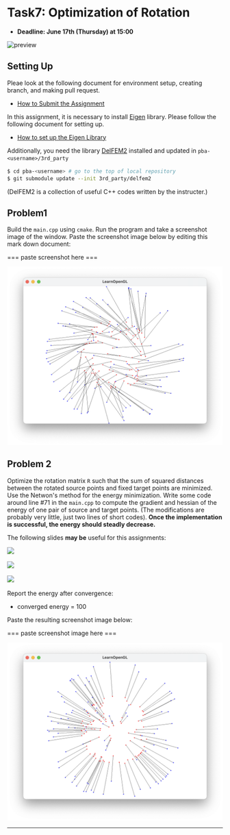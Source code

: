 # Task7: Optimization of Rotation 

- **Deadline: June 17th (Thursday) at 15:00**

![preview](preview.png)


## Setting Up

Pleae look at the following document for environment setup, creating branch, and making pull request.

- [How to Submit the Assignment](../doc/submit.md)

In this assignment, it is necessary to install [Eigen](https://eigen.tuxfamily.org/index.php?title=Main_Page) library.  Please follow the following document for setting up.    

- [How to set up the Eigen Library](../doc/setup_eigen.md)  

Additionally, you need the library [DelFEM2](https://github.com/nobuyuki83/delfem2) installed and updated in `pba-<username>/3rd_party` 

```bash
$ cd pba-<username> # go to the top of local repository
$ git submodule update --init 3rd_party/delfem2
```

(DelFEM2 is a collection of useful C++ codes written by the instructer.)



## Problem1

Build the `main.cpp` using `cmake`. Run the program and take a screenshot image of the window.  Paste the screenshot image below by editing this mark down document:

=== paste screenshot here ===

![problem1](problem1.png)


## Problem 2

Optimize the rotation matrix `R` such that the sum of squared distances between the rotated source points and fixed target points are minimized. Use the Netwon's method for the energy minimization. Write some code around line #71 in the `main.cpp` to compute the gradient and hessian of the energy of one pair of source and target points. (The modifications are probably very little, just two lines of short codes). **Once the implementation is successful, the energy should steadly decrease.** 

The following slides **may be** useful for this assignments:

![](slide_rotation0.png)

![](slide_rotation1.png)

![](slide_rotation2.png)



Report the energy after convergence: 

- converged energy = 100



Paste the resulting screenshot image below:

=== paste screenshot image here ===

![problem2](problem2.png)  






----









